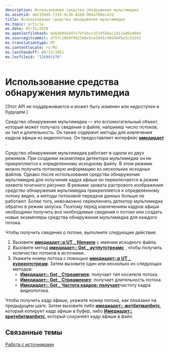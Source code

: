 ```yaml
---
description: Использование средства обнаружения мультимедиа
ms.assetid: 462150d5-7315-4c2b-81b0-964a788ec47d
title: Использование средства обнаружения мультимедиа
ms.topic: article
ms.date: 05/31/2018
ms.openlocfilehash: 6ebdb05eb47c7efabcc3234fb6ac2411a46e40d4
ms.sourcegitcommit: d75fc10b9f0825bbe5ce5045c90d4045e3c53243
ms.translationtype: MT
ms.contentlocale: ru-RU
ms.lasthandoff: 09/13/2021
ms.locfileid: "126891576"
---
```

# <a name="using-the-media-detector"></a>Использование средства обнаружения мультимедиа

\[Этот API не поддерживается и может быть изменен или недоступен в будущем.\]

Средство обнаружения мультимедиа — это вспомогательный объект, который может получать сведения о файле, например число потоков, их тип и длительность. Он также содержит методы для извлечения кадров афиши из видеопотока. Он предоставляет интерфейс [**имедиадет**](imediadet.md) .

Средство обнаружения мультимедиа работает в одном из двух режимов. При создании экземпляра детектора мультимедиа он не прикрепляется к определенному исходному файлу. В этом режиме можно получить потоковую информацию из нескольких исходных файлов. Однако после использования средства обнаружения мультимедиа для получения кадра афиши он переключается в *режим захвата точечного рисунка*. В режиме захвата растрового изображения средство обнаружения мультимедиа прикрепляется к определенному потоку видео, а методы потоковой передачи данных больше не работают. Более того, невозможно переключить детектор мультимедиа обратно в режим запуска. Поэтому перед извлечением кадров афиши необходимо получить все необходимые сведения о потоке или создать новые экземпляры средства обнаружения мультимедиа для каждого потока.

Чтобы получить сведения о потоке, выполните следующие действия.

1.  Вызовите [**имедиадет::p UT \_ filename**](imediadet-put-filename.md) с именем исходного файла.
2.  Вызовите метод [**имедиадет:: Get \_ аутпутстреамс**](imediadet-get-outputstreams.md) , чтобы получить количество потоков в источнике.
3.  Укажите номер потока с помощью [**имедиадет::p UT \_ куррентстреам**](imediadet-put-currentstream.md). Затем вызовите один или несколько из следующих методов:
    -   [**Имедиадет:: Get \_ Стреамтипе**](imediadet-get-streamtype.md): получает тип носителя потока.
    -   [**Имедиадет:: Get \_ Стреамленгс**](imediadet-get-streamlength.md): получает длительность потока.
    -   [**Имедиадет:: Get \_ Частота кадров: получает**](imediadet-get-framerate.md)частоту кадра видеопотока.

Чтобы получить кадр афиши, укажите номер потока, как показано на предыдущем шаге. Затем вызовите либо [**имедиадет:: жетбитмапбитс**](imediadet-getbitmapbits.md), который копирует кадр афиши в буфер, либо [**Имедиадет:: вритебитмапбитс**](imediadet-writebitmapbits.md), который сохраняет кадр афиши в файл.

## <a name="related-topics"></a>Связанные темы

<dl> <dt>

[Работа с источниками](working-with-sources.md)
</dt> </dl>

 

 



